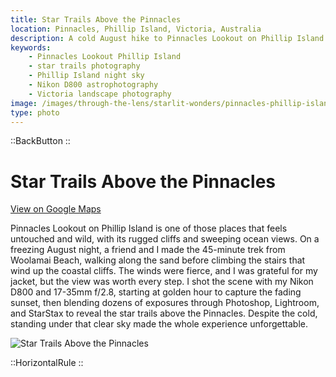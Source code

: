 ```yaml
---
title: Star Trails Above the Pinnacles
location: Pinnacles, Phillip Island, Victoria, Australia
description: A cold August hike to Pinnacles Lookout on Phillip Island led to this starlit masterpiece, blending sunset and star trails over the rugged cliffs.
keywords:
    - Pinnacles Lookout Phillip Island
    - star trails photography
    - Phillip Island night sky
    - Nikon D800 astrophotography
    - Victoria landscape photography
image: /images/through-the-lens/starlit-wonders/pinnacles-phillip-island.jpg
type: photo
---
```


::BackButton
::

# Star Trails Above the Pinnacles

<a href="https://www.google.com/maps/search/?api=1&query=Pinnacles,+Phillip+Island,+Victoria,+Australia" target="_blank" rel="noopener noreferrer">View on Google Maps</a>

Pinnacles Lookout on Phillip Island is one of those places that feels untouched and wild, with its rugged cliffs and sweeping ocean views. On a freezing August night, a friend and I made the 45-minute trek from Woolamai Beach, walking along the sand before climbing the stairs that wind up the coastal cliffs. The winds were fierce, and I was grateful for my jacket, but the view was worth every step. I shot the scene with my Nikon D800 and 17-35mm f/2.8, starting at golden hour to capture the fading sunset, then blending dozens of exposures through Photoshop, Lightroom, and StarStax to reveal the star trails above the Pinnacles. Despite the cold, standing under that clear sky made the whole experience unforgettable.

![Star Trails Above the Pinnacles](/images/through-the-lens/starlit-wonders/pinnacles-phillip-island.jpg)

<div class="mb-8"></div>

::HorizontalRule
::
